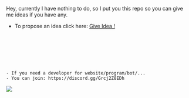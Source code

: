 Hey, currently I have nothing to do, so I put you this repo so you can give me ideas if you have any.

- To propose an idea click here: [Give Idea !](https://github.com/KanekiWeb/GIVE-IDEAS-/issues/new)

<br><br><br><br><br>
```
- If you need a developer for website/program/bot/...
- You can join: https://discord.gg/Grcj2Z8EDh
```
![](https://media.discordapp.net/attachments/969645584472477697/972823788876079194/Skulldev_Signature.gif?width=616&height=115)
